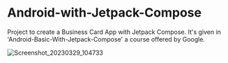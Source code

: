 # Android-with-Jetpack-Compose
Project to create a Business Card App with Jetpack Compose. It's given in 'Android-Basic-With-Jetpack-Compose' a course offered by Google.

![Screenshot_20230329_104733](https://user-images.githubusercontent.com/58818057/228433849-55d3b949-c0ca-4bf6-a00d-d917f1e3fbca.png)
